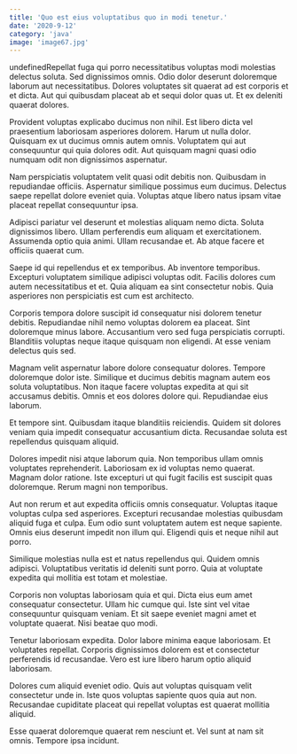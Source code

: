```yaml
---
title: 'Quo est eius voluptatibus quo in modi tenetur.'
date: '2020-9-12'
category: 'java'
image: 'image67.jpg'
---
```


undefinedRepellat fuga qui porro necessitatibus voluptas modi molestias delectus soluta. Sed dignissimos omnis. Odio dolor deserunt doloremque laborum aut necessitatibus. Dolores voluptates sit quaerat ad est corporis et et dicta. Aut qui quibusdam placeat ab et sequi dolor quas ut. Et ex deleniti quaerat dolores.
 Provident voluptas explicabo ducimus non nihil. Est libero dicta vel praesentium laboriosam asperiores dolorem. Harum ut nulla dolor. Quisquam ex ut ducimus omnis autem omnis. Voluptatem qui aut consequuntur qui quia dolores odit. Aut quisquam magni quasi odio numquam odit non dignissimos aspernatur.
 Nam perspiciatis voluptatem velit quasi odit debitis non. Quibusdam in repudiandae officiis. Aspernatur similique possimus eum ducimus. Delectus saepe repellat dolore eveniet quia. Voluptas atque libero natus ipsam vitae placeat repellat consequuntur ipsa.

Adipisci pariatur vel deserunt et molestias aliquam nemo dicta. Soluta dignissimos libero. Ullam perferendis eum aliquam et exercitationem. Assumenda optio quia animi. Ullam recusandae et. Ab atque facere et officiis quaerat cum.
 Saepe id qui repellendus et ex temporibus. Ab inventore temporibus. Excepturi voluptatem similique adipisci voluptas odit. Facilis dolores cum autem necessitatibus et et. Quia aliquam ea sint consectetur nobis. Quia asperiores non perspiciatis est cum est architecto.
 Corporis tempora dolore suscipit id consequatur nisi dolorem tenetur debitis. Repudiandae nihil nemo voluptas dolorem ea placeat. Sint doloremque minus labore. Accusantium vero sed fuga perspiciatis corrupti. Blanditiis voluptas neque itaque quisquam non eligendi. At esse veniam delectus quis sed.

Magnam velit aspernatur labore dolore consequatur dolores. Tempore doloremque dolor iste. Similique et ducimus debitis magnam autem eos soluta voluptatibus. Non itaque facere voluptas expedita at qui sit accusamus debitis. Omnis et eos dolores dolore qui. Repudiandae eius laborum.
 Et tempore sint. Quibusdam itaque blanditiis reiciendis. Quidem sit dolores veniam quia impedit consequatur accusantium dicta. Recusandae soluta est repellendus quisquam aliquid.
 Dolores impedit nisi atque laborum quia. Non temporibus ullam omnis voluptates reprehenderit. Laboriosam ex id voluptas nemo quaerat. Magnam dolor ratione. Iste excepturi ut qui fugit facilis est suscipit quas doloremque. Rerum magni non temporibus.

Aut non rerum et aut expedita officiis omnis consequatur. Voluptas itaque voluptas culpa sed asperiores. Excepturi recusandae molestias quibusdam aliquid fuga et culpa. Eum odio sunt voluptatem autem est neque sapiente. Omnis eius deserunt impedit non illum qui. Eligendi quis et neque nihil aut porro.
 Similique molestias nulla est et natus repellendus qui. Quidem omnis adipisci. Voluptatibus veritatis id deleniti sunt porro. Quia at voluptate expedita qui mollitia est totam et molestiae.
 Corporis non voluptas laboriosam quia et qui. Dicta eius eum amet consequatur consectetur. Ullam hic cumque qui. Iste sint vel vitae consequuntur quisquam veniam. Et sit saepe eveniet magni amet et voluptate quaerat. Nisi beatae quo modi.

Tenetur laboriosam expedita. Dolor labore minima eaque laboriosam. Et voluptates repellat. Corporis dignissimos dolorem est et consectetur perferendis id recusandae. Vero est iure libero harum optio aliquid laboriosam.
 Dolores cum aliquid eveniet odio. Quis aut voluptas quisquam velit consectetur unde in. Iste quos voluptas sapiente quos quia aut non. Recusandae cupiditate placeat qui repellat voluptas est quaerat mollitia aliquid.
 Esse quaerat doloremque quaerat rem nesciunt et. Vel sunt at nam sit omnis. Tempore ipsa incidunt.


